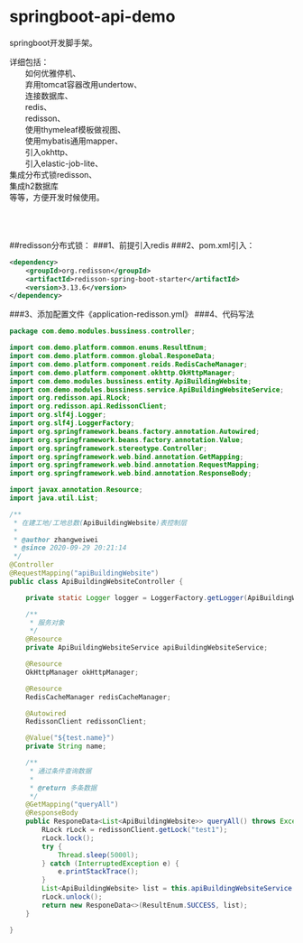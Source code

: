 # springboot-api-demo
springboot开发脚手架。

详细包括：<br>
　　如何优雅停机、<br>
　　弃用tomcat容器改用undertow、<br>
　　连接数据库、<br>
　　redis、<br>
　　redisson、<br>
　　使用thymeleaf模板做视图、<br>
　　使用mybatis通用mapper、<br>
　　引入okhttp、<br>
　　引入elastic-job-lite、<br>
   集成分布式锁redisson、<br>
   集成h2数据库<br>
等等，方便开发时候使用。<br><br><br><br>


##redisson分布式锁：
###1、前提引入redis
###2、pom.xml引入：
```xml
<dependency>
    <groupId>org.redisson</groupId>
    <artifactId>redisson-spring-boot-starter</artifactId>
    <version>3.13.6</version>
</dependency>
```
###3、添加配置文件《application-redisson.yml》
###4、代码写法
```java
package com.demo.modules.bussiness.controller;

import com.demo.platform.common.enums.ResultEnum;
import com.demo.platform.common.global.ResponeData;
import com.demo.platform.component.reids.RedisCacheManager;
import com.demo.platform.component.okhttp.OkHttpManager;
import com.demo.modules.bussiness.entity.ApiBuildingWebsite;
import com.demo.modules.bussiness.service.ApiBuildingWebsiteService;
import org.redisson.api.RLock;
import org.redisson.api.RedissonClient;
import org.slf4j.Logger;
import org.slf4j.LoggerFactory;
import org.springframework.beans.factory.annotation.Autowired;
import org.springframework.beans.factory.annotation.Value;
import org.springframework.stereotype.Controller;
import org.springframework.web.bind.annotation.GetMapping;
import org.springframework.web.bind.annotation.RequestMapping;
import org.springframework.web.bind.annotation.ResponseBody;

import javax.annotation.Resource;
import java.util.List;

/**
 * 在建工地/工地总数(ApiBuildingWebsite)表控制层
 *
 * @author zhangweiwei
 * @since 2020-09-29 20:21:14
 */
@Controller
@RequestMapping("apiBuildingWebsite")
public class ApiBuildingWebsiteController {

    private static Logger logger = LoggerFactory.getLogger(ApiBuildingWebsiteController.class);

    /**
     * 服务对象
     */
    @Resource
    private ApiBuildingWebsiteService apiBuildingWebsiteService;

    @Resource
    OkHttpManager okHttpManager;

    @Resource
    RedisCacheManager redisCacheManager;

    @Autowired
    RedissonClient redissonClient;

    @Value("${test.name}")
    private String name;

    /**
     * 通过条件查询数据
     *
     * @return 多条数据
     */
    @GetMapping("queryAll")
    @ResponseBody
    public ResponeData<List<ApiBuildingWebsite>> queryAll() throws Exception {
        RLock rLock = redissonClient.getLock("test1");
        rLock.lock();
        try {
            Thread.sleep(5000l);
        } catch (InterruptedException e) {
            e.printStackTrace();
        }
        List<ApiBuildingWebsite> list = this.apiBuildingWebsiteService.queryAll();
        rLock.unlock();
        return new ResponeData<>(ResultEnum.SUCCESS, list);
    }

}
```
